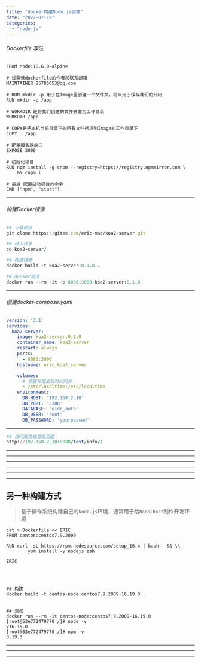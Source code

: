 ```yaml
---
title: "docker构建Node.js镜像"
date: "2022-07-19"
categories: 
  - "node-js"
---
```


###### Dockerfile 写法

```shell
FROM node:18.6.0-alpine

# 设置该dockerfile的作者和联系邮箱
MAINTAINER 85785053@qq.com

# RUN mkdir -p 用于在Image里创建一个文件夹，将来用于保存我们的代码
RUN mkdir -p /app

# WORKDIR 是将我们创建的文件夹做为工作目录
WORKDIR /app

# COPY是把本机当前目录下的所有文件拷贝到Image的工作目录下
COPY . /app

# 配置服务器端口
EXPOSE 3000

# 初始化项目
RUN npm install -g cnpm --registry=https://registry.npmmirror.com \
    && cnpm i

# 最后 配置启动项目的命令
CMD ["npm", "start"]

```

* * *

###### 构建Docker镜像

```ruby
## 下载项目
git clone https://gitee.com/eric-mao/koa2-server.git

## 进入目录
cd koa2-server/

## 构建镜像
docker build -t koa2-server:0.1.0 .

## docker测试
docker run --rm -it -p 8080:3000 koa2-server:0.1.0
```

* * *

###### 创建docker-compose.yaml

```yaml
version: '3.1'
services:
  koa2-server:
    image: koa2-server:0.1.0
    container_name: koa2-server
    restart: always
    ports:
      - 8080:3000
    hostname: eric_koa2_server

    volumes:
      # 容器与宿主机时间同步
      - /etc/localtime:/etc/localtime
    environment:
      DB_HOST: '192.168.2.10'
      DB_PORT: '3306'
      DATABASE: 'oidc_auth'
      DB_USER: 'root'
      DB_PASSWORD: 'yourpasswd'

```

* * *

```ruby
## 访问服务端渲染页面
http://192.168.2.10:8080/test/info/1

```

* * *

* * *

* * *

* * *

* * *

* * *

## 另一种构建方式

> 基于操作系统构建自己的`Node.js`环境，通常用于给`Nocalhost`制作开发环境

```shell
cat > Dockerfile << ERIC
FROM centos:centos7.9.2009

RUN curl -sL https://rpm.nodesource.com/setup_16.x | bash - && \\
        yum install -y nodejs zsh

ERIC




## 构建
docker build -t centos-node:centos7.9.2009-16.19.0 .


## 测试
docker run --rm -it centos-node:centos7.9.2009-16.19.0
[root@53e772479770 /]# node -v
v16.19.0
[root@53e772479770 /]# npm -v
8.19.3

```

* * *

* * *

* * *

